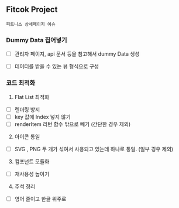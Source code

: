 ## Fitcok Project

```
피트니스 상세페이지 이슈  
```

### Dummy Data 집어넣기
-[ ] 관리자 페이지, api 문서 등을 참고해서 dummy Data 생성
-[ ] 데이터를 받을 수 있는 뷰 형식으로 구성


### 코드 최적화
1) Flat List 최적화
-[ ] 렌더링 방지
-[ ] key 값에 Index 넣지 않기
-[ ] renderItem 리턴 함수 밖으로 빼기 (간단한 경우 제외)

2) 아이콘 통일
- [ ] SVG , PNG 두 개가 섞여서 사용되고 있는데 하나로 통일. (일부 경우 제외)

3) 컴포넌트 모듈화
- [ ] 재사용성 높이기

4) 주석 정리
- [ ] 영어 줄이고 한글 위주로


